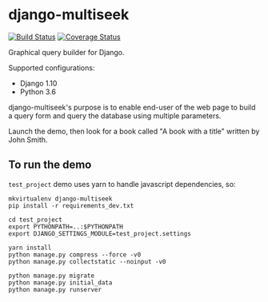 django-multiseek
================

[![Build Status](https://travis-ci.org/mpasternak/django-multiseek.svg?branch=master)](https://travis-ci.org/mpasternak/django-multiseek)
[![Coverage Status](https://coveralls.io/repos/github/mpasternak/django-multiseek/badge.svg?branch=master)](https://coveralls.io/github/mpasternak/django-multiseek?branch=master)

Graphical query builder for Django. 

Supported configurations: 
* Django 1.10
* Python 3.6

django-multiseek's purpose is to enable end-user of the web page to build a query form and query the database using multiple parameters.

Launch the demo, then look for a book called "A book with a title" written by John Smith.

To run the demo
---------------

`test_project` demo uses yarn to handle javascript dependencies, so:


    mkvirtualenv django-multiseek
    pip install -r requirements_dev.txt

    cd test_project
    export PYTHONPATH=..:$PYTHONPATH
    export DJANGO_SETTINGS_MODULE=test_project.settings

    yarn install
    python manage.py compress --force -v0
    python manage.py collectstatic --noinput -v0

    python manage.py migrate
    python manage.py initial_data
    python manage.py runserver

